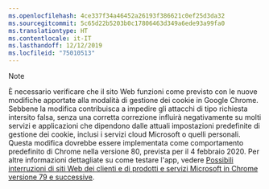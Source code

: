 ```yaml
---
ms.openlocfilehash: 4ce337f34a46452a26193f386621c0ef25d3da32
ms.sourcegitcommit: 5c65d22b5203b0c17806463d349a6ede93a99fa0
ms.translationtype: HT
ms.contentlocale: it-IT
ms.lasthandoff: 12/12/2019
ms.locfileid: "75010513"
---
```

> [!NOTE] 
> È necessario verificare che il sito Web funzioni come previsto con le nuove modifiche apportate alla modalità di gestione dei cookie in Google Chrome. Sebbene la modifica contribuisca a impedire gli attacchi di tipo richiesta intersito falsa, senza una corretta correzione influirà negativamente su molti servizi e applicazioni che dipendono dalle attuali impostazioni predefinite di gestione dei cookie, inclusi i servizi cloud Microsoft o quelli personali. Questa modifica dovrebbe essere implementata come comportamento predefinito di Chrome nella versione 80, prevista per il 4 febbraio 2020. Per altre informazioni dettagliate su come testare l'app, vedere [Possibili interruzioni di siti Web dei clienti e di prodotti e servizi Microsoft in Chrome versione 79 e successive](https://support.microsoft.com/help/4522904/potential-disruption-to-customer-websites-in-latest-chrome).